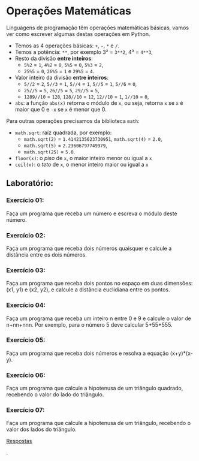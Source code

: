 # Operações Matemáticas

Linguagens de programação têm operações matemáticas básicas, vamos ver como escrever algumas destas operações em Python.

- Temos as 4 operações básicas: `+`, `-`, `*` e `/`.
- Temos a potência: `**`, por exemplo 3² = `3**2`,  4³ = `4**3`,
- Resto da divisão **entre inteiros**:
   - `5%2` = `1`, `4%2` = `0`, `5%5` = `0`, `5%3` = `2`,
   - `25%5` = `0`, `26%5` = `1` e `29%5` = `4`.
- Valor inteiro da divisão **entre inteiros**:
   - `5//2` = `2`, `5//3` = `1`, `5//4` = `1`, `5//5` = `1`, `5//6` = `0`,
   - `25//5` = `5`, `26//5` = `5`, `29//5` = `5`,
   - `1289//10` = `128`, `128//10` = `12`, `12//10` = `1`, `1//10` = `0`,
- `abs`: a função `abs(x)` retorna o módulo de `x`, ou seja, retorna `x` se `x` é maior que 0 e `-x` se `x` é menor que 0.


Para outras operações precisamos da biblioteca `math`:
- `math.sqrt`: raíz quadrada, por exemplo:
   - `math.sqrt(2)` = `1.4142135623730951`,
   `math.sqrt(4)` = `2.0`,
   - `math.sqrt(5)` = `2.23606797749979`,
   -  `math.sqrt(25)` = `5.0`.
- `floor(x)`: o *piso* de `x`, o maior inteiro menor ou igual a `x`
- `ceil(x)`: o *teto* de `x`, o menor inteiro maior ou igual a `x`




## Laboratório:

### Exercício 01:

Faça um programa que receba um número e escreva o módulo deste número.


### Exercício 02:

Faça um programa que receba dois números quaisquer e calcule a distância entre os dois números.


### Exercício 03:

Faça um programa que receba dois pontos no espaço em duas dimensões: (x1, y1) e (x2, y2), e calcule a distância euclidiana entre os pontos.




### Exercício 04:

Faça um programa que receba um inteiro n entre 0 e 9 e calcule o valor de n+nn+nnn. Por exemplo, para o número 5 deve calcular 5+55+555.






### Exercício 05:

Faça um programa que receba dois números e resolva a equação (x+y)*(x-y).






### Exercício 06:

Faça um programa que calcule a hipotenusa de um triângulo quadrado, recebendo o valor do lado do triângulo.





### Exercício 07:

Faça um programa que calcule a hipotenusa de um triângulo, recebendo o valor dos lados do triângulo.




[Respostas](https://github.com/viniciusdenovaes/Unip222IPE/tree/master/lab02)







.
